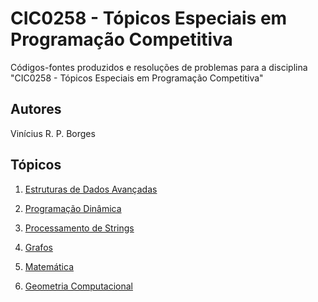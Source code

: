 # CIC0258 - Tópicos Especiais em Programação Competitiva

Códigos-fontes produzidos e resoluções de problemas para a disciplina "CIC0258 - Tópicos Especiais em Programação Competitiva"

## Autores

Vinícius R. P. Borges

## Tópicos

1. [Estruturas de Dados Avançadas](eds_avancadas/README.md)

2. [Programação Dinâmica](programacao_dinamica/README.md)

3. [Processamento de Strings](strings/README.md)

4. [Grafos](grafos/README.md)

5. [Matemática](matematica/README.md)

6. [Geometria Computacional](geometria_computacional/README.md)
